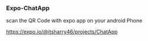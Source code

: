 ### Expo-ChatApp

scan the QR Code with expo app on your android Phone

https://expo.io/@itsharry46/projects/ChatApp
